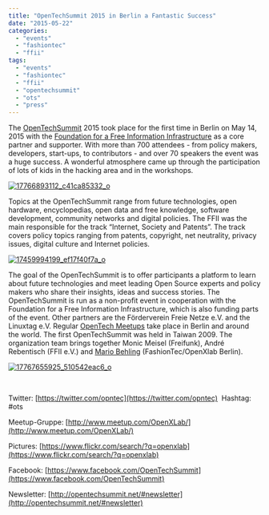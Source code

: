 ```yaml
---
title: "OpenTechSummit 2015 in Berlin a Fantastic Success"
date: "2015-05-22"
categories: 
  - "events"
  - "fashiontec"
  - "ffii"
tags: 
  - "events"
  - "fashiontec"
  - "ffii"
  - "opentechsummit"
  - "ots"
  - "press"
---
```


The [OpenTechSummit](http://opentechsummit.net) 2015 took place for the first time in Berlin on May 14, 2015 with the [Foundation for a Free Information Infrastructure](http://ffii.org) as a core partner and supporter. With more than 700 attendees - from policy makers, developers, start-ups, to contributors - and over 70 speakers the event was a huge success. A wonderful atmosphere came up through the participation of lots of kids in the hacking area and in the workshops.

[![17766893112_c41ca85332_o](images/17766893112_c41ca85332_o.jpg)](http://blog.ffii.org/wp-content/uploads/2015/09/17766893112_c41ca85332_o.jpg)

Topics at the OpenTechSummit range from future technologies, open hardware, encyclopedias, open data and free knowledge, software development, community networks and digital policies. The FFII was the main responsible for the track “Internet, Society and Patents”. The track covers policy topics ranging from patents, copyright, net neutrality, privacy issues, digital culture and Internet policies.

[![17459994199_ef17f40f7a_o](images/17459994199_ef17f40f7a_o.jpg)](http://blog.ffii.org/wp-content/uploads/2015/09/17459994199_ef17f40f7a_o.jpg)

The goal of the OpenTechSummit is to offer participants a platform to learn about future technologies and meet leading Open Source experts and policy makers who share their insights, ideas and success stories. The OpenTechSummit is run as a non-profit event in cooperation with the Foundation for a Free Information Infrastructure, which is also funding parts of the event. Other partners are the Förderverein Freie Netze e.V. and the Linuxtag e.V. Regular [OpenTech Meetups](http://www.meetup.com/OpenXLab/) take place in Berlin and around the world. The first OpenTechSummit was held in Taiwan 2009. The organization team brings together Monic Meisel (Freifunk), André Rebentisch (FFII e.V.) and [Mario Behling](http://twitter.com/mariobehling) (FashionTec/OpenXlab Berlin).

[![17767655925_510542eac6_o](images/17767655925_510542eac6_o.jpg)](http://blog.ffii.org/wp-content/uploads/2015/05/17767655925_510542eac6_o.jpg)

 

Twitter: [https://twitter.com/opntec](https://twitter.com/opntec)  Hashtag: #ots

Meetup-Gruppe: [http://www.meetup.com/OpenXLab/](http://www.meetup.com/OpenXLab/)

Pictures: [https://www.flickr.com/search/?q=openxlab](https://www.flickr.com/search/?q=openxlab)

Facebook: [https://www.facebook.com/OpenTechSummit](https://www.facebook.com/OpenTechSummit)

Newsletter: [http://opentechsummit.net/#newsletter](http://opentechsummit.net/#newsletter)
